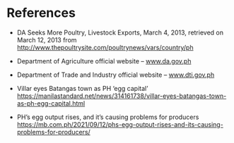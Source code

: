 # References

- DA Seeks More Poultry, Livestock Exports, March 4, 2013, retrieved on March 12, 2013 from
http://www.thepoultrysite.com/poultrynews/vars/country/ph

- Department of Agriculture official website – www.da.gov.ph

- Department of Trade and Industry official website – www.dti.gov.ph

- Villar eyes Batangas town as PH ‘egg capital’ <br/>
 https://manilastandard.net/news/314161738/villar-eyes-batangas-town-as-ph-egg-capital.html

- PH’s egg output rises, and it’s causing problems for producers
https://mb.com.ph/2021/09/12/phs-egg-output-rises-and-its-causing-problems-for-producers/


